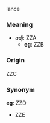 lance
### Meaning
+ _adj_: ZZA
    + __eg__: ZZB

### Origin

ZZC

### Synonym

__eg__: ZZD

+ ZZE


